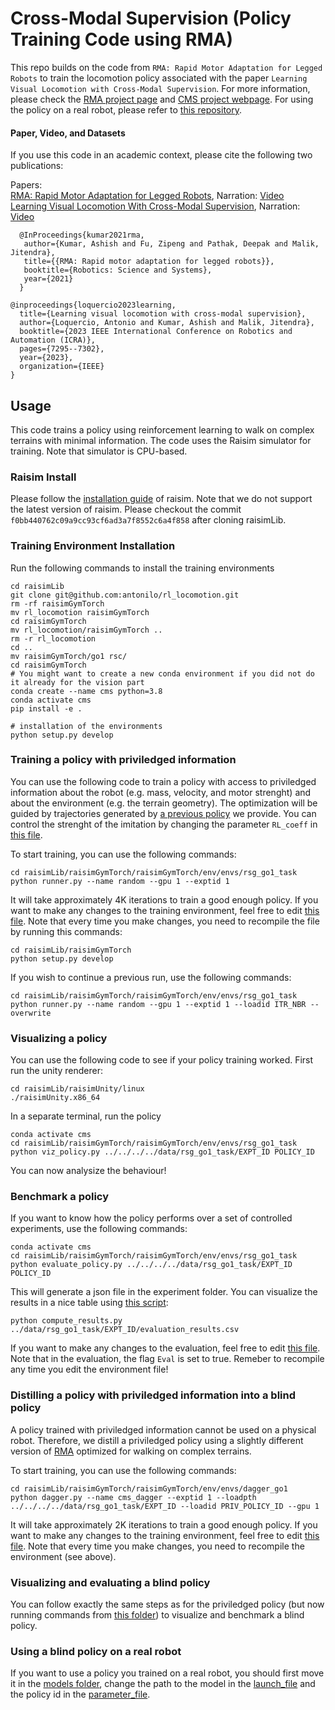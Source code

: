 # Cross-Modal Supervision (Policy Training Code using RMA)

This repo builds on the code from ```RMA: Rapid Motor Adaptation for Legged Robots``` to train the locomotion policy associated with the paper ```Learning Visual Locomotion with Cross-Modal Supervision```.
For more information, please check the [RMA project page](https://ashish-kmr.github.io/rma-legged-robots/) and [CMS project webpage](https://antonilo.github.io/vision_locomotion/). For using the policy on a real robot, please refer to [this repository](https://github.com/antonilo/vision_locomotion).


#### Paper, Video, and Datasets

If you use this code in an academic context, please cite the following two publications:

Papers:     
[RMA: Rapid Motor Adaptation for Legged Robots](https://arxiv.org/abs/2107.04034), Narration: [Video](https://www.youtube.com/watch?v=qKF6dr_S-wQ)           
[Learning Visual Locomotion With Cross-Modal Supervision](https://antonilo.github.io/vision_locomotion/pdf/manuscript.pdf), Narration: [Video](https://youtu.be/d7I34YIdMdk)

```
  @InProceedings{kumar2021rma,
   author={Kumar, Ashish and Fu, Zipeng and Pathak, Deepak and Malik, Jitendra},
   title={{RMA: Rapid motor adaptation for legged robots}},
   booktitle={Robotics: Science and Systems},
   year={2021}
  }

@inproceedings{loquercio2023learning,
  title={Learning visual locomotion with cross-modal supervision},
  author={Loquercio, Antonio and Kumar, Ashish and Malik, Jitendra},
  booktitle={2023 IEEE International Conference on Robotics and Automation (ICRA)},
  pages={7295--7302},
  year={2023},
  organization={IEEE}
}
```

## Usage

This code trains a policy using reinforcement learning to walk on complex terrains with minimal information. The code uses the Raisim simulator for training. Note that simulator is CPU-based.

### Raisim Install

Please follow the [installation guide](https://raisim.com/sections/Installation.html) of raisim. Note that we do not support the latest version of raisim. Please checkout the commit `f0bb440762c09a9cc93cf6ad3a7f8552c6a4f858` after cloning raisimLib.

### Training Environment Installation

Run the following commands to install the training environments

```
cd raisimLib
git clone git@github.com:antonilo/rl_locomotion.git
rm -rf raisimGymTorch
mv rl_locomotion raisimGymTorch
cd raisimGymTorch
mv rl_locomotion/raisimGymTorch ..
rm -r rl_locomotion
cd ..
mv raisimGymTorch/go1 rsc/
cd raisimGymTorch
# You might want to create a new conda environment if you did not do it already for the vision part
conda create --name cms python=3.8
conda activate cms
pip install -e .

# installation of the environments
python setup.py develop
```

### Training a policy with priviledged information

You can use the following code to train a policy with access to priviledged information about the robot (e.g. mass, velocity, and motor strenght) and about the environment (e.g. the terrain geometry). The optimization will be guided by trajectories generated by [a previous policy](data/base_policy) we provide. You can control the strenght of the imitation by changing the parameter `RL_coeff` in [this file](./raisimGymTorch/env/envs/rsg_go1_task/runner.py).

To start training, you can use the following commands:

```
cd raisimLib/raisimGymTorch/raisimGymTorch/env/envs/rsg_go1_task
python runner.py --name random --gpu 1 --exptid 1
```
It will take approximately 4K iterations to train a good enough policy. If you want to make any changes to the training environment, feel free to edit [this file](./raisimGymTorch/env/envs/rsg_go1_task/Environment.hpp). Note that every time you make changes, you need to recompile the file by running this commands:

```
cd raisimLib/raisimGymTorch
python setup.py develop
```

If you wish to continue a previous run, use the following commands:

```
cd raisimLib/raisimGymTorch/raisimGymTorch/env/envs/rsg_go1_task
python runner.py --name random --gpu 1 --exptid 1 --loadid ITR_NBR --overwrite
```

### Visualizing a policy

You can use the following code to see if your policy training worked. First run the unity renderer:

```
cd raisimLib/raisimUnity/linux
./raisimUnity.x86_64
```

In a separate terminal, run the policy
```
conda activate cms
cd raisimLib/raisimGymTorch/raisimGymTorch/env/envs/rsg_go1_task
python viz_policy.py ../../../../data/rsg_go1_task/EXPT_ID POLICY_ID

```
You can now analysize the behaviour!

### Benchmark a policy

If you want to know how the policy performs over a set of controlled experiments, use the following commands:
```
conda activate cms
cd raisimLib/raisimGymTorch/raisimGymTorch/env/envs/rsg_go1_task
python evaluate_policy.py ../../../../data/rsg_go1_task/EXPT_ID POLICY_ID

```
This will generate a json file in the experiment folder. You can visualize the results in a nice table using [this script](./eval_scripts/compute_results.py):

```
python compute_results.py ../data/rsg_go1_task/EXPT_ID/evaluation_results.csv

```

If you want to make any changes to the evaluation, feel free to edit [this file](./raisimGymTorch/env/envs/rsg_go1_task/Environment.hpp). Note that in the evaluation, the flag `Eval` is set to true. Remeber to recompile any time you edit the environment file!


### Distilling a policy with priviledged information into a blind policy 

A policy trained with priviledged information cannot be used on a physical robot. Therefore, we distill a priviledged policy using a slightly different version of [RMA](https://arxiv.org/abs/2107.04034) optimized for walking on complex terrains.

To start training, you can use the following commands:

```
cd raisimLib/raisimGymTorch/raisimGymTorch/env/envs/dagger_go1
python dagger.py --name cms_dagger --exptid 1 --loadpth ../../../../data/rsg_go1_task/EXPT_ID --loadid PRIV_POLICY_ID --gpu 1
```
It will take approximately 2K iterations to train a good enough policy. If you want to make any changes to the training environment, feel free to edit [this file](./raisimGymTorch/env/envs/dagger_go1/Environment.hpp). Note that every time you make changes, you need to recompile the environment (see above).

### Visualizing and evaluating a blind policy

You can follow exactly the same steps as for the priviledged policy (but now running commands from [this folder](./raisimGymTorch/env/envs/dagger_go1/)) to visualize and benchmark a blind policy.

### Using a blind policy on a real robot

If you want to use a policy you trained on a real robot, you should first move it in the [models folder](https://github.com/antonilo/vision_locomotion/tree/master/controller/models), change the path to the model in the [launch_file](https://github.com/antonilo/vision_locomotion/blob/master/controller/launch/cms_ros.launch#L7) and the policy id in the [parameter_file](https://github.com/antonilo/vision_locomotion/blob/master/controller/parameters/default.yaml#L2). 
